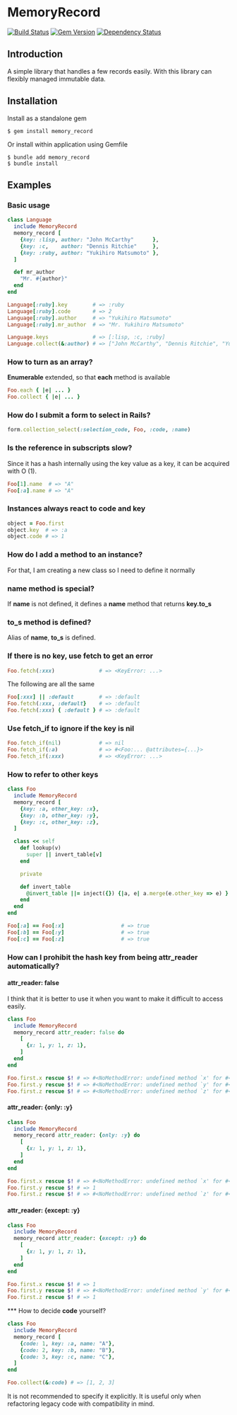# MemoryRecord

[![Build Status](https://travis-ci.org/akicho8/memory_record.svg?branch=master)](https://travis-ci.org/akicho8/memory_record)
[![Gem Version](https://badge.fury.io/rb/memory_record.svg)](https://badge.fury.io/rb/memory_record)
[![Dependency Status](https://gemnasium.com/badges/github.com/akicho8/memory_record.svg)](https://gemnasium.com/github.com/akicho8/memory_record)

## Introduction

A simple library that handles a few records easily.
With this library can flexibly managed immutable data.

## Installation

Install as a standalone gem

```shell
$ gem install memory_record
```

Or install within application using Gemfile

```shell
$ bundle add memory_record
$ bundle install
```

## Examples

### Basic usage

```ruby
class Language
  include MemoryRecord
  memory_record [
    {key: :lisp, author: "John McCarthy"      },
    {key: :c,    author: "Dennis Ritchie"     },
    {key: :ruby, author: "Yukihiro Matsumoto" },
  ]

  def mr_author
    "Mr. #{author}"
  end
end

Language[:ruby].key        # => :ruby
Language[:ruby].code       # => 2
Language[:ruby].author     # => "Yukihiro Matsumoto"
Language[:ruby].mr_author  # => "Mr. Yukihiro Matsumoto"

Language.keys              # => [:lisp, :c, :ruby]
Language.collect(&:author) # => ["John McCarthy", "Dennis Ritchie", "Yukihiro Matsumoto"]
```

### How to turn as an array?

**Enumerable** extended, so that **each** method is available

```ruby
Foo.each { |e| ... }
Foo.collect { |e| ... }
```

### How do I submit a form to select in Rails?

```ruby
form.collection_select(:selection_code, Foo, :code, :name)
```

### Is the reference in subscripts slow?

Since it has a hash internally using the key value as a key, it can be acquired with O (1).

```ruby
Foo[1].name  # => "A"
Foo[:a].name # => "A"
```

### Instances always react to **code** and **key**

```ruby
object = Foo.first
object.key  # => :a
object.code # => 1
```

### How do I add a method to an instance?

For that, I am creating a new class so I need to define it normally

### **name** method is special?

If **name** is not defined, it defines a **name** method that returns **key.to_s**

### **to_s** method is defined?

Alias of **name**, **to_s** is defined.

### If there is no key, use fetch to get an error

```ruby
Foo.fetch(:xxx)              # => <KeyError: ...>
```

The following are all the same

```ruby
Foo[:xxx] || :default        # => :default
Foo.fetch(:xxx, :default}    # => :default
Foo.fetch(:xxx) { :default } # => :default
```

### Use fetch_if to ignore if the key is nil

```ruby
Foo.fetch_if(nil)            # => nil
Foo.fetch_if(:a)             # => #<Foo:... @attributes={...}>
Foo.fetch_if(:xxx)           # => <KeyError: ...>
```

### How to refer to other keys

```ruby
class Foo
  include MemoryRecord
  memory_record [
    {key: :a, other_key: :x},
    {key: :b, other_key: :y},
    {key: :c, other_key: :z},
  ]

  class << self
    def lookup(v)
      super || invert_table[v]
    end

    private

    def invert_table
      @invert_table ||= inject({}) {|a, e| a.merge(e.other_key => e) }
    end
  end
end

Foo[:a] == Foo[:x]                  # => true
Foo[:b] == Foo[:y]                  # => true
Foo[:c] == Foo[:z]                  # => true
```

### How can I prohibit the hash key from being attr_reader automatically?

#### attr_reader: false

I think that it is better to use it when you want to make it difficult to access easily.

```ruby
class Foo
  include MemoryRecord
  memory_record attr_reader: false do
    [
      {x: 1, y: 1, z: 1},
    ]
  end
end

Foo.first.x rescue $! # => #<NoMethodError: undefined method `x' for #<Foo:0x007fb2c710eda8>>
Foo.first.y rescue $! # => #<NoMethodError: undefined method `y' for #<Foo:0x007fb2c710eda8>>
Foo.first.z rescue $! # => #<NoMethodError: undefined method `z' for #<Foo:0x007fb2c710eda8>>
```

#### attr_reader: {only: :y}

```ruby
class Foo
  include MemoryRecord
  memory_record attr_reader: {only: :y} do
    [
      {x: 1, y: 1, z: 1},
    ]
  end
end

Foo.first.x rescue $! # => #<NoMethodError: undefined method `x' for #<Foo:0x007fcc861ff108>>
Foo.first.y rescue $! # => 1
Foo.first.z rescue $! # => #<NoMethodError: undefined method `z' for #<Foo:0x007fcc861ff108>>
```

#### attr_reader: {except: :y}

```ruby
class Foo
  include MemoryRecord
  memory_record attr_reader: {except: :y} do
    [
      {x: 1, y: 1, z: 1},
    ]
  end
end

Foo.first.x rescue $! # => 1
Foo.first.y rescue $! # => #<NoMethodError: undefined method `y' for #<Foo:0x007ff033895e88>>
Foo.first.z rescue $! # => 1
```

*** How to decide **code** yourself?

```ruby
class Foo
  include MemoryRecord
  memory_record [
    {code: 1, key: :a, name: "A"},
    {code: 2, key: :b, name: "B"},
    {code: 3, key: :c, name: "C"},
  ]
end

Foo.collect(&:code) # => [1, 2, 3]
```

It is not recommended to specify it explicitly.
It is useful only when refactoring legacy code with compatibility in mind.
